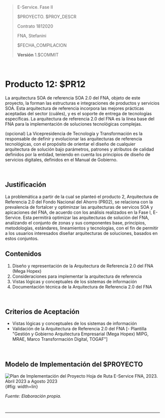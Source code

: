 >    E-Service. Fase II
> 
>    $PROYECTO. $PROY_DESCR
> 
>    Contrato 1812020
> 
>    FNA, Stefanini
> 
>    $FECHA_COMPILACION
>
>    **Versión** 1.$COMMIT

<br>

# Producto 12: $PR12
La arquitectura SOA de referencia SOA 2.0 del FNA, objeto de este proyecto, la forman las estructuras e integraciones de productos y servicios SOA. Esta arquitectura de referencia incorpora las mejores prácticas aceptadas del sector (cuáles), y es el soporte de entrega de tecnologías específicas. La arquitectura de referencia 2.0 del FNA es la línea base del FNA para la implementación de soluciones tecnológicas complejas.

(opcional) La Vicepresidencia de Tecnología y Transformación es la responsable de definir y evolucionar las arquitecturas de referencia tecnológicas, con el propósito de orientar el diseño de cualquier arquitectura de solución bajo parámetros, patrones y atributos de calidad definidos por la entidad, teniendo en cuenta los principios de diseño de servicios digitales, definidos en el Manual de Gobierno.

<br>

## Justificación
La problemática a partir de la cual se planteó el producto 2, Arquitectura de Referencia 2.0 del Fondo Nacional del Ahorro (PR02), se relaciona con la prevalencia de fortalcer y optiminzar las arquitecturas de servicos SOA y apicaciones del FNA, de acuerdo con los análisis realizados en la Fase I, E-Service. Esta permitirá optimizar las arquitecturas de solución del FNA, analizando el conjunto de zonas y sus componentes base, principios, metodologías, estándares, lineamientos y tecnologías, con el fin de permitir a los usuarios interesados diseñar arquitecturas de soluciones, basados en estos conjuntos.

## Contenidos
1. Diseño y representación de la Arquitectura de Referencia 2.0 del FNA (Mega Hopex)
2. Consideraciones para implementar la arquitectura de referencia
3. Vistas lógicas y conceptuales de los sistemas de información
4. Documentación técnica de la Arquitectura de Referencia 2.0 del FNA

<br>

## Criterios de Aceptación
* Vistas lógicas y conceptuales de los sistemas de información
* Validación de la Arquitectura de Referencia 2.0 del FNA [- Plantilla "Gestión y Gobierno Arquitectura Empresarial (Mega Hopex) MIPG, MRAE, Marco Transformación Digital, TOGAF"]

<br>

## Modelo de Implementación del $PROYECTO
![Plan de Implementación del Proyecto Hoja de Ruta E-Service FNA, 2023. Abril 2023 a Agosto 2023](images/pry2.jpg){#fig: width=lin}

_Fuente: Elaboración propia._

<br>

*** 
